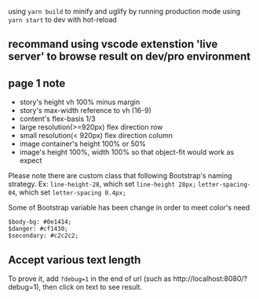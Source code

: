 using `yarn build` to minify and uglify by running production mode
using `yarn start` to dev with hot-reload

## recommand using vscode extenstion 'live server' to browse result on dev/pro environment

## page 1 note

- story's height vh 100% minus margin
- story's max-width reference to vh (16-9)
- content's flex-basis 1/3
- large resolution(>=920px) flex direction row
- small resolution(< 920px) flex direction column
- image container's height 100% or 50%
- image's height 100%, width 100% so that object-fit would work as expect

Please note there are custom class that following Bootstrap's naming strategy.
Ex:
`line-height-28`, which set `line-height 28px;`
`letter-spacing-04`, which set `letter-spacing 0.4px;`

Some of Bootstrap variable has been change in order to meet color's need

```
$body-bg: #0e1414;
$danger: #cf1430;
$secondary: #c2c2c2;
```

## Accept various text length

To prove it, add `?debug=1` in the end of url (such as http://localhost:8080/?debug=1), then click on text to see result.
